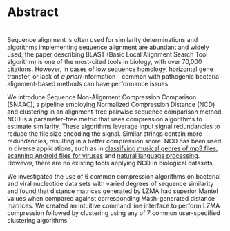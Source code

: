 # Abstract
# 
Sequence alignment is often used for similarity determinations and algorithms implementing sequence
alignment are abundant and widely used; the paper describing BLAST (Basic Local Alignment Search Tool
algorithm) is one of the most-cited tools in biology, with over 70,000 citations. However, in
cases of low sequence homology, horizontal gene transfer, or lack of *a priori* information - common
with pathogenic bacteria - alignment-based methods can have performance issues. 

We introduce Sequence Non-Alignment Compression Comparison (SNAAC), a pipeline employing
Normalized Compression Distance (NCD) and clustering in an alignment-free pairwise sequence
comparison method. NCD is a parameter-free metric that uses compression algorithms to estimate similarity. These
algorithms leverage input signal redundancies to reduce the file size encoding the signal. Similar strings contain
 more redundancies, resulting in a better compression score. NCD has been used in
diverse applications, such as in [classifying musical genres of mp3
files](https://homepages.cwi.nl/~paulv/papers/music.pdf), [scanning Android
files for viruses](https://link.springer.com/article/10.1007/s11416-015-0260-0)
and [natural language processing](http://www.aclweb.org/anthology/P10-2015).
However, there are no existing tools applying NCD in biological datasets.

We investigated the use of 6 common compression algorithms on bacterial and viral nucleotide data sets with varied 
degrees of sequence similarity and found that distance matrices generated by LZMA had superior Mantel values when 
compared against corresponding Mash-generated distance matrices. We created an intuitive command line interface to perform
LZMA compression followed by clustering using any of 7 common user-specified clustering algorithms. 
